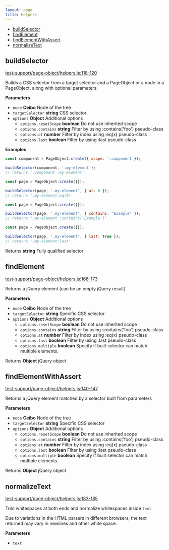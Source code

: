 ```yaml
---
layout: page
title: Helpers
---
```


- [buildSelector](#buildselector)
- [findElement](#findelement)
- [findElementWithAssert](#findelementwithassert)
- [normalizeText](#normalizetext)

## buildSelector

[test-support/page-object/helpers.js:118-120](https://github.com/jeradg/ember-cli-page-object/blob/67bd0e42148e3dc44ce5d00d45b6bfb04f69016b/test-support/page-object/helpers.js#L118-L120 "Source code on GitHub")

Builds a CSS selector from a target selector and a PageObject or a node in a PageObject, along with optional parameters.

**Parameters**

-   `node` **Ceibo** Node of the tree
-   `targetSelector` **string** CSS selector
-   `options` **Object** Additional options
    -   `options.resetScope` **boolean** Do not use inherited scope
    -   `options.contains` **string** Filter by using :contains('foo') pseudo-class
    -   `options.at` **number** Filter by index using :eq(x) pseudo-class
    -   `options.last` **boolean** Filter by using :last pseudo-class

**Examples**

```javascript
const component = PageObject.create({ scope: '.component'});

buildSelector(component, '.my-element');
// returns '.component .my-element'
```

```javascript
const page = PageObject.create({});

buildSelector(page, '.my-element', { at: 0 });
// returns '.my-element:eq(0)'
```

```javascript
const page = PageObject.create({});

buildSelector(page, '.my-element', { contains: "Example" });
// returns ".my-element :contains('Example')"
```

```javascript
const page = PageObject.create({});

buildSelector(page, '.my-element', { last: true });
// returns '.my-element:last'
```

Returns **string** Fully qualified selector

## findElement

[test-support/page-object/helpers.js:166-173](https://github.com/jeradg/ember-cli-page-object/blob/67bd0e42148e3dc44ce5d00d45b6bfb04f69016b/test-support/page-object/helpers.js#L166-L173 "Source code on GitHub")

Returns a jQuery element (can be an empty jQuery result)

**Parameters**

-   `node` **Ceibo** Node of the tree
-   `targetSelector` **string** Specific CSS selector
-   `options` **Object** Additional options
    -   `options.resetScope` **boolean** Do not use inherited scope
    -   `options.contains` **string** Filter by using :contains('foo') pseudo-class
    -   `options.at` **number** Filter by index using :eq(x) pseudo-class
    -   `options.last` **boolean** Filter by using :last pseudo-class
    -   `options.multiple` **boolean** Specify if built selector can match multiple elements.

Returns **Object** jQuery object

## findElementWithAssert

[test-support/page-object/helpers.js:140-147](https://github.com/jeradg/ember-cli-page-object/blob/67bd0e42148e3dc44ce5d00d45b6bfb04f69016b/test-support/page-object/helpers.js#L140-L147 "Source code on GitHub")

Returns a jQuery element matched by a selector built from parameters

**Parameters**

-   `node` **Ceibo** Node of the tree
-   `targetSelector` **string** Specific CSS selector
-   `options` **Object** Additional options
    -   `options.resetScope` **boolean** Do not use inherited scope
    -   `options.contains` **string** Filter by using :contains('foo') pseudo-class
    -   `options.at` **number** Filter by index using :eq(x) pseudo-class
    -   `options.last` **boolean** Filter by using :last pseudo-class
    -   `options.multiple` **boolean** Specify if built selector can match multiple elements.

Returns **Object** jQuery object

## normalizeText

[test-support/page-object/helpers.js:183-185](https://github.com/jeradg/ember-cli-page-object/blob/67bd0e42148e3dc44ce5d00d45b6bfb04f69016b/test-support/page-object/helpers.js#L183-L185 "Source code on GitHub")

Trim whitespaces at both ends and normalize whitespaces inside `text`

Due to variations in the HTML parsers in different browsers, the text
returned may vary in newlines and other white space.

**Parameters**

-   `text`  
